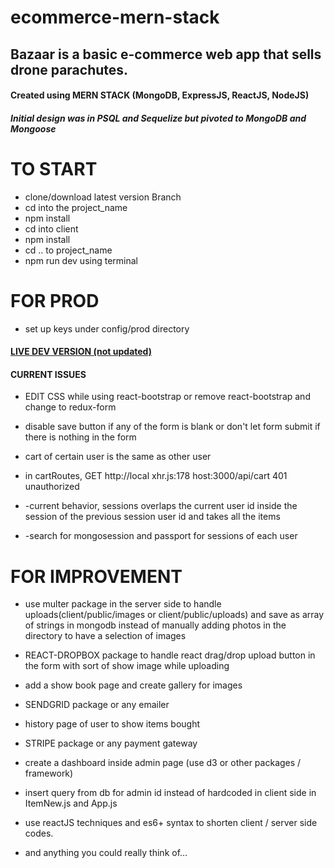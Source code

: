 # ecommerce-mern-stack


## Bazaar is a basic e-commerce web app that sells drone parachutes.

#### Created using MERN STACK (MongoDB, ExpressJS, ReactJS, NodeJS)
##### Initial design was in PSQL and Sequelize but pivoted to MongoDB and Mongoose

# TO START

- clone/download latest version Branch
- cd into the project_name
- npm install
- cd into client
- npm install
- cd .. to project_name
- npm run dev using terminal

# FOR PROD

- set up keys under config/prod directory

#### [LIVE DEV VERSION (not updated)](https://pacific-ocean-87710.herokuapp.com/)


#### CURRENT ISSUES

- EDIT CSS while using react-bootstrap or remove react-bootstrap and change to redux-form

- disable save button if any of the form is blank or don't let form submit if there is nothing in the form

- cart of certain user is the same as other user

- in cartRoutes, GET http://local xhr.js:178 host:3000/api/cart 401 unauthorized

- -current behavior, sessions overlaps the current user id inside the session of the previous session user id and takes all the items

- -search for mongosession and passport for sessions of each user

# FOR IMPROVEMENT

- use multer package in the server side to handle uploads(client/public/images or client/public/uploads) and save as array of strings in mongodb instead of manually adding photos in the directory to have a selection of images

- REACT-DROPBOX package to handle react drag/drop upload button in the form with sort of show image while uploading

- add a show book page and create gallery for images

- SENDGRID package or any emailer

- history page of user to show items bought

- STRIPE package or any payment gateway

- create a dashboard inside admin page (use d3 or other packages / framework)

- insert query from db for admin id instead of hardcoded in client side in ItemNew.js and App.js

- use reactJS techniques and es6+ syntax to shorten client / server side codes.

- and anything you could really think of...
